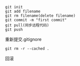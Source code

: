 ```git
git init
git add filename
git rm filename(delete filename)
git commit -m "first commit"
git pull(同步远程代码)
git push
```

重新提交.gitignore
```git
git rm -r --cached .
```

回滚
```git

```